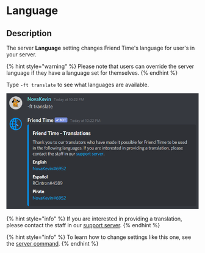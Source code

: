 # Language

## Description

The server **Language** setting changes Friend Time's language for user's in your server.

{% hint style="warning" %}
Please note that users can override the server language if they have a language set for themselves.
{% endhint %}

Type `-ft translate` to see what languages are available.

![](../../.gitbook/assets/image%20%2863%29.png)

{% hint style="info" %}
 If you are interested in providing a translation, please contact the staff in our [support server](https://discord.gg/GQcBR8e).
{% endhint %}

{% hint style="info" %}
To learn how to change settings like this one, see the [server command](../../commands/admin-commands/server.md).
{% endhint %}

